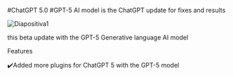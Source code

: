 #ChatGPT 5.0
#GPT-5 AI model is the ChatGPT update for fixes and results


![Diapositiva1](https://user-images.githubusercontent.com/128546115/230747914-99594136-154c-4fc1-aad7-dccf3ea786cf.PNG)



this beta update with the GPT-5 Generative language AI model



Features

✔️Added more plugins for ChatGPT 5 with the GPT-5 model
